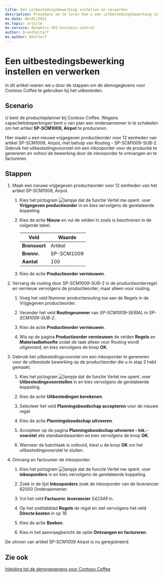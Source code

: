 ```yaml
---
title: Een uitbestedingsbewerking instellen en verwerken
description: Procedure om te leren hoe u een uitbestedingsbewerking in Business Central instelt en verwerkt.
ms.date: 04/01/2022
ms.topic: article
ms.service: dynamics-365-business-central
author: brentholtorf
ms.author: bholtorf
---
```


# Een uitbestedingsbewerking instellen en verwerken

In dit artikel voeren we u door de stappen om de demogegevens voor Contoso Coffee te gebruiken bij het uitbesteden.

## Scenario

U bent de productieplanner bij Contoso Coffee. Wegens capaciteitsbeperkingen bent u van plan een onderaannemer in te schakelen om het artikel **SP-SCM1009, Airpot** te produceren.

Hier maakt u een nieuwe vrijgegeven productieorder voor 12 eenheden van artikel SP-SCM1009, Airpot, met behulp van Routing - SP-SCM1009-SUB-2. Gebruik het uitbestedingsvoorstel om een inkooporder voor de productie te genereren en voltooi de bewerking door de inkooporder te ontvangen en te factureren.

## Stappen

1. Maak een nieuwe vrijgegeven productieorder voor 12 eenheden van het artikel SP-SCM1009, Airpot.

    1. Kies het pictogram ![lampje dat de functie Vertel me opent.](../../media/ui-search/search_small.png "Vertel me wat u wilt doen") voer **Vrijgegeven productieorder** in en kies vervolgens de gerelateerde koppeling.  

    2. Kies de actie **Nieuw** en vul de velden in zoals is beschreven in de volgende tabel.  

        |Veld  |Waarde  |
        |---------|---------|
        |**Bronsoort** |Artikel|
        |**Bronnr.** |SP-SCM1009|
        |**Aantal** |100|
    3. Kies de actie **Productieorder vernieuwen**.  

2. Vervang de routing door SP-SCM1009-SUB-2 in de productieorderregel en vernieuw vervolgens de productieorder, maar alleen voor routing.  

    1. Voeg het veld Nummer productierouting toe aan de Regels in de Vrijgegeven productieorder.<!--in code, this is marked as visible=false-->

    2. Verander het veld **Routingnummer** van *SP-SCM1009-SERIAL* in *SP-SCM1009-SUB-2*.  

    3. Kies de actie **Productieorder vernieuwen**.  

    4. Wis op de pagina **Productieorder vernieuwen** de velden **Regels** en **Materiaalbehoefte** zodat de taak alleen voor Routing wordt uitgevoerd, en kies vervolgens de knop **OK**.

3. Gebruik het uitbestedingsvoorstel om een inkooporder te genereren voor de uitbestede bewerking op de productieorder die u in stap 2 hebt gemaakt.  

    1. Kies het pictogram ![lampje dat de functie Vertel me opent.](../../media/ui-search/search_small.png "Vertel me wat u wilt doen") voer **Uitbestedingsvoorstellen** in en kies vervolgens de gerelateerde koppeling.  

    2. Kies de actie **Uitbestedingen berekenen**.

    3. Selecteer het veld **Planningsboodschap accepteren** voor de nieuwe regel.

    4. Kies de actie **Planningsboodschap uitvoeren**.  

    5. Accepteer op de pagina **Planningsboodschap uitvoeren - Ink.-voorstel** alle standaardwaarden en kies vervolgens de knop **OK**.

    6. Wanneer de batchtaak is voltooid, kiest u de knop **OK** om het uitbestedingsvoorstel te sluiten.  

4. Ontvang en factuureer de inkooporder.  

    1. Kies het pictogram ![lampje dat de functie Vertel me opent.](../../media/ui-search/search_small.png "Vertel me wat u wilt doen") voer **inkooporders** in en kies vervolgens de gerelateerde koppeling.  

    2. Zoek in de lijst **Inkooporders** zoek de inkooporder van de leverancier 82000 Onderaannemer.

    3. Vul het veld **Factuurnr. leverancier** *542349* in.

    4. Op het sneltabblad **Regels** de regel en stel vervolgens het veld **Directe kosten** in op *18*.

    5. Kies de actie **Boeken**.  

    6. Kies in het aanvraagbericht de optie **Ontvangen en factureren**.  

De uitvoer van artikel SP-SCM1009 Airpot is nu geregistreerd.

## Zie ook

[Inleiding tot de demogegevens voor Contoso Coffee](../contoso-coffee-intro.md)  
